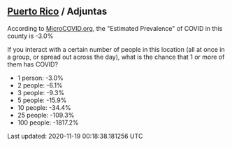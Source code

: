 
## [Puerto Rico](/united-states/puerto-rico) / Adjuntas

According to [MicroCOVID.org](http://microcovid.org),
the "Estimated Prevalence" of COVID in this county is -3.0%

If you interact with a certain number of people in this location
(all at once in a group, or spread out across the day), what is the chance that
1 or more of them has COVID?

- 1 person: -3.0%
- 2 people: -6.1%
- 3 people: -9.3%
- 5 people: -15.9%
- 10 people: -34.4%
- 25 people: -109.3%
- 100 people: -1817.2%

Last updated: 2020-11-19 00:18:38.181256 UTC

